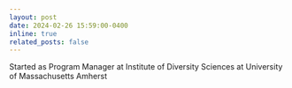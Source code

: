 ```yaml
---
layout: post
date: 2024-02-26 15:59:00-0400
inline: true
related_posts: false
---
```


Started as Program Manager at Institute of Diversity Sciences at University of Massachusetts Amherst